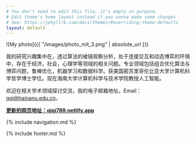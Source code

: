 ```yaml
---
# You don't need to edit this file, it's empty on purpose.
# Edit theme's home layout instead if you wanna make some changes
# See: https://jekyllrb.com/docs/themes/#overriding-theme-defaults
layout: default
---
```


<!-- ![photo](images/Qi_photo2.JPG) -->

![My photo]({{ "/images/photo_mit_3.png" | absolute_url }})

我的研究兴趣集中在，透过算法的棱镜观察分析，处于连接交互和动态博弈的环境中，存在于经济，社会，心理学等领域的相关问题。专业领域包括组合优化算法与博弈问题，鲁棒优化，机器学习和数据科学。获美国密苏里哥伦比亚大学计算机科学哲学博士学位。现在海南大学计算机科学与技术学院教授人工智能。

欢迎在相关学术领域探讨交流，我的电子邮箱地址，Email： qqi@hainanu.edu.cn。

[**更新的网页地址：qiqi789.netlify.app**](https://qiqi789.netlify.app)

<!--请访问新的网页地址，[https://qiqi789.netlify.app](https://qiqi789.netlify.app)-->

{% include navigation.md %}



{% include footer.md %}
